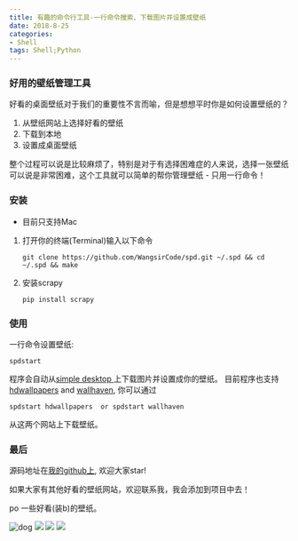 ```yaml
---
title: 有趣的命令行工具-一行命令搜索、下载图片并设置成壁纸
date: 2018-8-25
categories:
- Shell
tags: Shell;Python
---
```



### 好用的壁纸管理工具
好看的桌面壁纸对于我们的重要性不言而喻，但是想想平时你是如何设置壁纸的？

1. 从壁纸网站上选择好看的壁纸
2. 下载到本地
3. 设置成桌面壁纸

整个过程可以说是比较麻烦了，特别是对于有选择困难症的人来说，选择一张壁纸可以说是非常困难，这个工具就可以简单的帮你管理壁纸 - 只用一行命令！

### 安装
- 目前只支持Mac

1. 打开你的终端(Terminal)输入以下命令 

    ```
    git clone https://github.com/WangsirCode/spd.git ~/.spd && cd ~/.spd && make
    ```

2. 安装scrapy 

    ```
    pip install scrapy
    ```

### 使用
一行命令设置壁纸:

```
spdstart
```
程序会自动从[simple desktop ](http://simpledesktops.com/) 上下载图片并设置成你的壁纸。
目前程序也支持 [hdwallpapers](https://www.hdwallpapers.in) and [wallhaven](https://alpha.wallhaven.cc), 你可以通过

```
spdstart hdwallpapers  or spdstart wallhaven
```
从这两个网站上下载壁纸。

### 最后
源码地址在[我的github上](https://github.com/WangsirCode/spd), 欢迎大家star!

如果大家有其他好看的壁纸网站，欢迎联系我，我会添加到项目中去！

po 一些好看(装b)的壁纸。

![dog](http://static.simpledesktops.com/uploads/desktops/2017/07/28/Dog.png)
![](http://static.simpledesktops.com/uploads/desktops/2016/10/12/Hydrogen_Remixed.png)
![](http://static.simpledesktops.com/uploads/desktops/2016/02/08/sunRising.png)
![](http://static.simpledesktops.com/uploads/desktops/2015/09/05/sunset.png)





